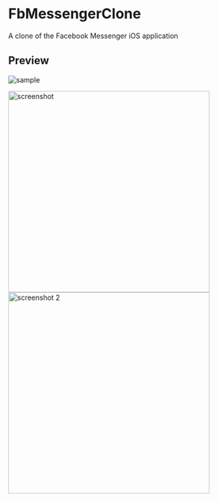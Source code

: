 # FbMessengerClone
A clone of the Facebook Messenger iOS application


## Preview
![sample](https://user-images.githubusercontent.com/22997478/28757808-fb371f10-7558-11e7-95d1-97f13085146a.gif)

<img width="406" alt="screenshot" src="https://user-images.githubusercontent.com/22997478/28757935-93332a78-755b-11e7-9960-d1080d3ff4af.png">
<img width="406" alt="screenshot 2" src="https://user-images.githubusercontent.com/22997478/28757936-933b65a8-755b-11e7-85bc-1a22ff086c44.png">

